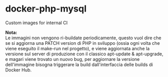 # docker-php-mysql

Custom images for internal CI


**Nota:**\
Le immagini non vengono ri-buildate periodicamente, questo vuol dire che se si aggiorna una PATCH version di PHP in sviluppo (ossia ogni volta che viene eseguito il make-run nel progetto), e viene aggiornata anche la versione sul server di produzione con il classico apt-update & apt-upgrade, e magari viene trovato un nuovo bug, per aggiornare la versione dell'immagine bisogna triggerare la build dall'interfaccia delle builds di Docker Hub.
